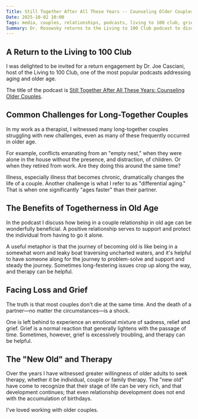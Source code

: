 ```yaml
---
Title: Still Together After All These Years -- Counseling Older Couples
Date: 2025-10-02 10:00
Tags: media, couples, relationships, podcasts, living to 100 club, grief, differential aging
Summary: Dr. Rosowsky returns to the Living to 100 Club podcast to discuss the unique challenges and opportunities facing long-together couples in older age, from empty nest transitions to illness, differential aging, and loss.
---
```


## A Return to the Living to 100 Club

I was delighted to be invited for a return engagement by Dr. Joe Casciani, host of the Living to 100 Club, one of the most popular podcasts addressing aging and older age.

The title of the podcast is [Still Together After All These Years: Counseling Older Couples](https://livingto100.club/still-together-after-all-these-years-counseling-older-couples/). 

## Common Challenges for Long-Together Couples

In my work as a therapist, I witnessed many long-together couples struggling with new challenges, even as many of these frequently occurred in older age.

For example, conflicts emanating from an "empty nest," when they were alone in the house without the presence, and distraction, of children. Or when they retired from work. Are they doing this around the same time?

Illness, especially illness that becomes chronic, dramatically changes the life of a couple. Another challenge is what I refer to as "differential aging." That is when one significantly "ages faster" than their partner.

## The Benefits of Togetherness in Old Age

In the podcast I discuss how being in a couple relationship in old age can be wonderfully beneficial. A positive relationship serves to support and protect the individual from having to go it alone.

A useful metaphor is that the journey of becoming old is like being in a somewhat worn and leaky boat traversing uncharted waters, and it's helpful to have someone along for the journey to problem-solve and support and steady the journey. Sometimes long-festering issues crop up along the way, and therapy can be helpful.

## Facing Loss and Grief

The truth is that most couples don't die at the same time. And the death of a partner—no matter the circumstances—is a shock.

One is left behind to experience an emotional mixture of sadness, relief and grief. Grief is a normal reaction that generally lightens with the passage of time. Sometimes, however, grief is excessively troubling, and therapy can be helpful.

## The "New Old" and Therapy

Over the years I have witnessed greater willingness of older adults to seek therapy, whether it be individual, couple or family therapy. The "new old" have come to recognize that their stage of life can be very rich, and that development continues; that even relationship development does not end with the accumulation of birthdays.

I've loved working with older couples.
